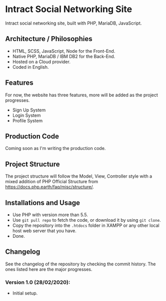 # Intract Social Networking Site
Intract social networking site, built with PHP, MariaDB, JavaScript.

## Architecture / Philosophies
* HTML, SCSS, JavaScript, Node for the Front-End.
* Native PHP, MariaDB / IBM DB2 for the Back-End.
* Hosted on a Cloud provider.
* Coded in English.

## Features
For now, the website has three features, more will be added as the project progresses.
* Sign Up System
* Login System
* Profile System

## Production Code
Coming soon as I'm writing the production code.

## Project Structure
The project structure will follow the Model, View, Controller style with a mixed addition of PHP Official Structure from https://docs.php.earth/faq/misc/structure/.

## Installations and Usage
* Use PHP with version more than 5.5.
* Use `git pull repo` to fetch the code, or download it by using `git clone`.
* Copy the repository into the `.htdocs` folder in XAMPP or any other local host web server that you have.
* Done.

## Changelog
See the changelog of the repository by checking the commit history. The ones listed here are the major progresses.

### Version 1.0 (28/02/2020):
* Initial setup.
